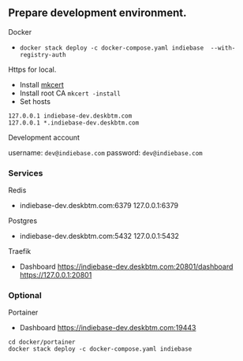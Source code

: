 ## Prepare development environment.

Docker

- `docker stack deploy -c docker-compose.yaml indiebase  --with-registry-auth`

Https for local.

- Install [mkcert](https://github.com/FiloSottile/mkcert)
- Install root CA `mkcert -install`
- Set hosts

```shell
127.0.0.1 indiebase-dev.deskbtm.com
127.0.0.1 *.indiebase-dev.deskbtm.com
```

Development account

username: `dev@indiebase.com`
password: `dev@indiebase.com`

### Services

Redis

- indiebase-dev.deskbtm.com:6379 127.0.0.1:6379

Postgres

- indiebase-dev.deskbtm.com:5432 127.0.0.1:5432

Traefik

- Dashboard https://indiebase-dev.deskbtm.com:20801/dashboard https://127.0.0.1:20801

### Optional

Portainer

- Dashboard https://indiebase-dev.deskbtm.com:19443

```shell
cd docker/portainer
docker stack deploy -c docker-compose.yaml indiebase
```

